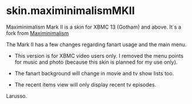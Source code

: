 skin.maximinimalismMKII
===================

Maximinimalism Mark II is a skin for XBMC 13 (Gotham) and above.
It`s a fork from [Maximinimalism](https://github.com/chrisbevan/skin.maximinimalism) 

The Mark II has a few changes regarding fanart usage and the main menu.

- This version is for XBMC video users only. I removed the menu points for music and photo (because this skin is planned for my use only).

- The fanart background will change in movie and tv show lists too.

- The recent items view will only display recent tv episodes.  

Larusso.

  